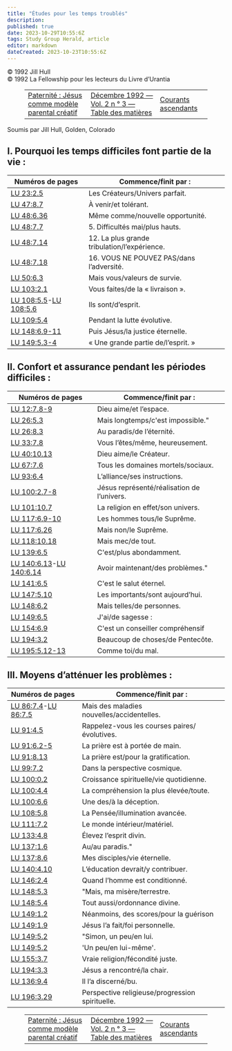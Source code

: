 ```yaml
---
title: "Études pour les temps troublés"
description: 
published: true
date: 2023-10-29T10:55:6Z
tags: Study Group Herald, article
editor: markdown
dateCreated: 2023-10-23T10:55:6Z
---
```


<p class="v-card v-sheet theme--light grey lighten-3 px-2">© 1992 Jill Hull<br>© 1992 La Fellowship pour les lecteurs du Livre d’Urantia</p>
<figure class="table chapter-navigator">
  <table>
    <tbody>
      <tr>
        <td>
        <a href="/fr/article/Patrick_Yesh/Fatherhood_Jesus_As_A_Creative_Parental_Role_Model">
          <span class="mdi mdi-arrow-left-drop-circle"></span><span class="pl-2">Paternité : Jésus comme modèle parental créatif</span>
        </a>
        </td>
        <td>
        <a href="/fr/index/articles_study_group_herald#décembre-1992-vol-2-n-°-3">
          <span class="mdi mdi-book-open-variant"></span><span class="pl-2">Décembre 1992 — Vol. 2 n ° 3 — Table des matières</span>
        </a>
        </td>
        <td>
        <a href="/fr/article/Stephen_Zendt/Ascending_Currents">
          <span class="pr-2">Courants ascendants</span><span class="mdi mdi-arrow-right-drop-circle"></span>
        </a>
        </td>
      </tr>
    </tbody>
  </table>
</figure>



Soumis par Jill Hull, Golden, Colorado

## I. Pourquoi les temps difficiles font partie de la vie :

Numéros de pages | Commence/finit par :
--- | ---
[LU 23:2.5](/fr/The_Urantia_Book/23#p2_5) | Les Créateurs/Univers parfait.
[LU 47:8.7](/fr/The_Urantia_Book/47#p8_7) | À venir/et tolérant.
[LU 48:6.36](/fr/The_Urantia_Book/48#p6_36) | Même comme/nouvelle opportunité.
[LU 48:7.7](/fr/The_Urantia_Book/48#p7_7) | 5\. Difficultés mai/plus hauts.
[LU 48:7.14](/fr/The_Urantia_Book/48#p7_14) | 12\. La plus grande tribulation/l’expérience.
[LU 48:7.18](/fr/The_Urantia_Book/48#p7_18) | 16\. VOUS NE POUVEZ PAS/dans l’adversité.
[LU 50:6.3](/fr/The_Urantia_Book/50#p6_3) | Mais vous/valeurs de survie.
[LU 103:2.1](/fr/The_Urantia_Book/103#p2_1) | Vous faites/de la « livraison ».
[LU 108:5.5](/fr/The_Urantia_Book/108#p5_5)-[LU 108:5.6](/fr/The_Urantia_Book/108#p5_6) | Ils sont/d’esprit.
[LU 109:5.4](/fr/The_Urantia_Book/109#p5_4) | Pendant la lutte évolutive.
[LU 148:6.9-11](/fr/The_Urantia_Book/148#p6_9) | Puis Jésus/la justice éternelle.
[LU 149:5.3-4](/fr/The_Urantia_Book/149#p5_3) | « Une grande partie de/l’esprit. »

## II. Confort et assurance pendant les périodes difficiles :

Numéros de pages | Commence/finit par :
--- | ---
[LU 12:7.8-9](/fr/The_Urantia_Book/12#p7_8) | Dieu aime/et l’espace.
[LU 26:5.3](/fr/The_Urantia_Book/26#p5_3) | Mais longtemps/c'est impossible."
[LU 26:8.3](/fr/The_Urantia_Book/26#p8_3) | Au paradis/de l’éternité.
[LU 33:7.8](/fr/The_Urantia_Book/33#p7_8) | Vous l’êtes/même, heureusement.
[LU 40:10.13](/fr/The_Urantia_Book/40#p10_13) | Dieu aime/le Créateur.
[LU 67:7.6](/fr/The_Urantia_Book/67#p7_6) | Tous les domaines mortels/sociaux.
[LU 93:6.4](/fr/The_Urantia_Book/93#p6_4) | L’alliance/ses instructions.
[LU 100:2.7-8](/fr/The_Urantia_Book/100#p2_7) | Jésus représenté/réalisation de l’univers.
[LU 101:10.7](/fr/The_Urantia_Book/101#p10_7) | La religion en effet/son univers.
[LU 117:6.9-10](/fr/The_Urantia_Book/117#p6_9) | Les hommes tous/le Suprême. 
[LU 117:6.26](/fr/The_Urantia_Book/117#p6_26) | Mais non/le Suprême. 
[LU 118:10.18](/fr/The_Urantia_Book/118#p10_18) | Mais mec/de tout. 
[LU 139:6.5](/fr/The_Urantia_Book/139#p6_5) | C'est/plus abondamment. 
[LU 140:6.13](/fr/The_Urantia_Book/140#p6_13)-[LU 140:6.14](/fr/The_Urantia_Book/140#p6_14) | Avoir maintenant/des problèmes."
[LU 141:6.5](/fr/The_Urantia_Book/141#p6_5) | C'est le salut éternel.
[LU 147:5.10](/fr/The_Urantia_Book/147#p5_10) | Les importants/sont aujourd’hui.
[LU 148:6.2](/fr/The_Urantia_Book/148#p6_2) | Mais telles/de personnes.
[LU 149:6.5](/fr/The_Urantia_Book/149#p6_5) | J'ai/de sagesse :
[LU 154:6.9](/fr/The_Urantia_Book/154#p6_9) | C'est un conseiller compréhensif
[LU 194:3.2](/fr/The_Urantia_Book/194#p3_2) | Beaucoup de choses/de Pentecôte.
[LU 195:5.12-13](/fr/The_Urantia_Book/195#p5_12) | Comme toi/du mal.


## III. Moyens d’atténuer les problèmes :

Numéros de pages | Commence/finit par :
--- | ---
[LU 86:7.4](/fr/The_Urantia_Book/86#p7_4)-[LU 86:7.5](/fr/The_Urantia_Book/86#p7_5) | Mais des maladies nouvelles/accidentelles.
[LU 91:4.5](/fr/The_Urantia_Book/91#p4_5) | Rappelez-vous les courses paires/évolutives.
[LU 91:6.2-5](/fr/The_Urantia_Book/91#p6_2) | La prière est à portée de main.
[LU 91:8.13](/fr/The_Urantia_Book/91#p8_13) | La prière est/pour la gratification.
[LU 99:7.2](/fr/The_Urantia_Book/99#p7_2) | Dans la perspective cosmique.
[LU 100:0.2](/fr/The_Urantia_Book/100#p0_2) | Croissance spirituelle/vie quotidienne.
[LU 100:4.4](/fr/The_Urantia_Book/100#p4_4) | La compréhension la plus élevée/toute.
[LU 100:6.6](/fr/The_Urantia_Book/100#p6_6) | Une des/à la déception.
[LU 108:5.8](/fr/The_Urantia_Book/108#p5_8) | La Pensée/illumination avancée.
[LU 111:7.2](/fr/The_Urantia_Book/111#p7_2) | Le monde intérieur/matériel.
[LU 133:4.8](/fr/The_Urantia_Book/133#p4_8) | Élevez l’esprit divin.
[LU 137:1.6](/fr/The_Urantia_Book/137#p1_6) | Au/au paradis."
[LU 137:8.6](/fr/The_Urantia_Book/137#p8_6) | Mes disciples/vie éternelle.
[LU 140:4.10](/fr/The_Urantia_Book/140#p4_10) | L’éducation devrait/y contribuer.
[LU 146:2.4](/fr/The_Urantia_Book/146#p2_4) | Quand l’homme est conditionné.
[LU 148:5.3](/fr/The_Urantia_Book/148#p5_3) | "Mais, ma misère/terrestre.
[LU 148:5.4](/fr/The_Urantia_Book/148#p5_4) | Tout aussi/ordonnance divine.
[LU 149:1.2](/fr/The_Urantia_Book/149#p1_2) | Néanmoins, des scores/pour la guérison 
[LU 149:1.9](/fr/The_Urantia_Book/149#p1_9) | Jésus l’a fait/foi personnelle.
[LU 149:5.2](/fr/The_Urantia_Book/149#p5_2) | "Simon, un peu/en lui.
[LU 149:5.2](/fr/The_Urantia_Book/149#p5_2) | 'Un peu/en lui-même'.
[LU 155:3.7](/fr/The_Urantia_Book/155#p3_7) | Vraie religion/fécondité juste.
[LU 194:3.3](/fr/The_Urantia_Book/194#p3_3) | Jésus a rencontré/la chair.
[LU 136:9.4](/fr/The_Urantia_Book/136#p9_4) | Il l’a discerné/bu.
[LU 196:3.29](/fr/The_Urantia_Book/196#p3_29) | Perspective religieuse/progression spirituelle.



<figure class="table chapter-navigator">
  <table>
    <tbody>
      <tr>
        <td>
        <a href="/fr/article/Patrick_Yesh/Fatherhood_Jesus_As_A_Creative_Parental_Role_Model">
          <span class="mdi mdi-arrow-left-drop-circle"></span><span class="pl-2">Paternité : Jésus comme modèle parental créatif</span>
        </a>
        </td>
        <td>
        <a href="/fr/index/articles_study_group_herald#décembre-1992-vol-2-n-°-3">
          <span class="mdi mdi-book-open-variant"></span><span class="pl-2">Décembre 1992 — Vol. 2 n ° 3 — Table des matières</span>
        </a>
        </td>
        <td>
        <a href="/fr/article/Stephen_Zendt/Ascending_Currents">
          <span class="pr-2">Courants ascendants</span><span class="mdi mdi-arrow-right-drop-circle"></span>
        </a>
        </td>
      </tr>
    </tbody>
  </table>
</figure>
